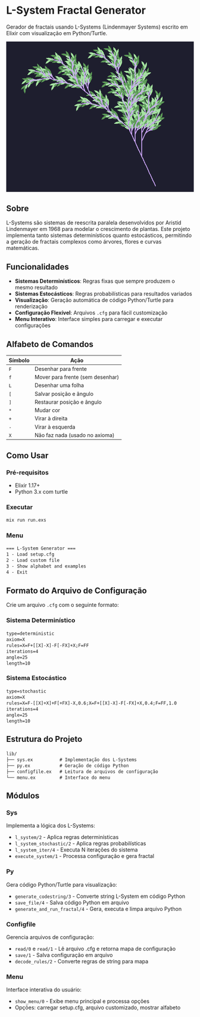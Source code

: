 # L-System Fractal Generator

Gerador de fractais usando L-Systems (Lindenmayer Systems) escrito em Elixir com visualização em Python/Turtle.

![Exemplo de Fractal Gerado](assets/result.png)

## Sobre

L-Systems são sistemas de reescrita paralela desenvolvidos por Aristid Lindenmayer em 1968 para modelar o crescimento de plantas. Este projeto implementa tanto sistemas determinísticos quanto estocásticos, permitindo a geração de fractais complexos como árvores, flores e curvas matemáticas.

## Funcionalidades

- **Sistemas Determinísticos**: Regras fixas que sempre produzem o mesmo resultado
- **Sistemas Estocásticos**: Regras probabilísticas para resultados variados
- **Visualização**: Geração automática de código Python/Turtle para renderização
- **Configuração Flexível**: Arquivos `.cfg` para fácil customização
- **Menu Interativo**: Interface simples para carregar e executar configurações

## Alfabeto de Comandos

| Símbolo | Ação                             |
| ------- | -------------------------------- |
| `F`     | Desenhar para frente             |
| `f`     | Mover para frente (sem desenhar) |
| `L`     | Desenhar uma folha               |
| `[`     | Salvar posição e ângulo          |
| `]`     | Restaurar posição e ângulo       |
| `*`     | Mudar cor                        |
| `+`     | Virar à direita                  |
| `-`     | Virar à esquerda                 |
| `X`     | Não faz nada (usado no axioma)   |

## Como Usar

### Pré-requisitos

- Elixir 1.17+
- Python 3.x com turtle

### Executar

```bash
mix run run.exs
```

### Menu

```
=== L-System Generator ===
1 - Load setup.cfg
2 - Load custom file
3 - Show alphabet and examples
4 - Exit
```

## Formato do Arquivo de Configuração

Crie um arquivo `.cfg` com o seguinte formato:

### Sistema Determinístico

```
type=deterministic
axiom=X
rules=X=F+[[X]-X]-F[-FX]+X;F=FF
iterations=4
angle=25
length=10
```

### Sistema Estocástico

```
type=stochastic
axiom=X
rules=X=F-[[X]+X]+F[+FX]-X,0.6;X=F+[[X]-X]-F[-FX]+X,0.4;F=FF,1.0
iterations=4
angle=25
length=10
```

## Estrutura do Projeto

```
lib/
├── sys.ex          # Implementação dos L-Systems
├── py.ex           # Geração de código Python
├── configfile.ex   # Leitura de arquivos de configuração
└── menu.ex         # Interface do menu
```

## Módulos

### Sys

Implementa a lógica dos L-Systems:

- `l_system/2` - Aplica regras determinísticas
- `l_system_stochastic/2` - Aplica regras probabilísticas
- `l_system_iter/4` - Executa N iterações do sistema
- `execute_system/1` - Processa configuração e gera fractal

### Py

Gera código Python/Turtle para visualização:

- `generate_codestring/3` - Converte string L-System em código Python
- `save_file/4` - Salva código Python em arquivo
- `generate_and_run_fractal/4` - Gera, executa e limpa arquivo Python

### Configfile

Gerencia arquivos de configuração:

- `read/0` e `read/1` - Lê arquivo .cfg e retorna mapa de configuração
- `save/1` - Salva configuração em arquivo
- `decode_rules/2` - Converte regras de string para mapa

### Menu

Interface interativa do usuário:

- `show_menu/0` - Exibe menu principal e processa opções
- Opções: carregar setup.cfg, arquivo customizado, mostrar alfabeto
